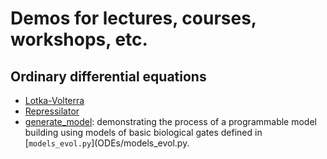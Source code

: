 # Demos for lectures, courses, workshops, etc.

## Ordinary differential equations
* [Lotka-Volterra](ODEs/lotka_volterra.ipynb)
* [Repressilator](ODEs/repressilator.ipynb)
* [generate_model](ODEs/generate_model.ipynb): demonstrating the process of a programmable model building using models of basic biological gates defined in [`models_evol.py`](ODEs/models_evol.py.

